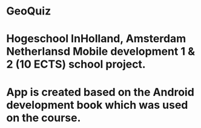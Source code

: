 # GeoQuiz
# Hogeschool InHolland, Amsterdam Netherlansd Mobile development 1 & 2 (10 ECTS) school project.
# App is created based on the Android development book which was used on the course.
